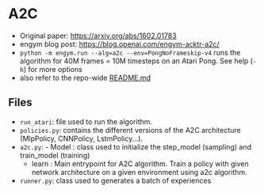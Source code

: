 # A2C

- Original paper: https://arxiv.org/abs/1602.01783
- engym blog post: https://blog.openai.com/engym-acktr-a2c/
- `python -m engym.run --alg=a2c --env=PongNoFrameskip-v4` runs the algorithm for 40M frames = 10M timesteps on an Atari Pong. See help (`-h`) for more options
- also refer to the repo-wide [README.md](../../README.md#training-models)

## Files
- `run_atari`: file used to run the algorithm.
- `policies.py`: contains the different versions of the A2C architecture (MlpPolicy, CNNPolicy, LstmPolicy...).
- `a2c.py`: - Model : class used to initialize the step_model (sampling) and train_model (training)
	- learn : Main entrypoint for A2C algorithm. Train a policy with given network architecture on a given environment using a2c algorithm.
- `runner.py`: class used to generates a batch of experiences
